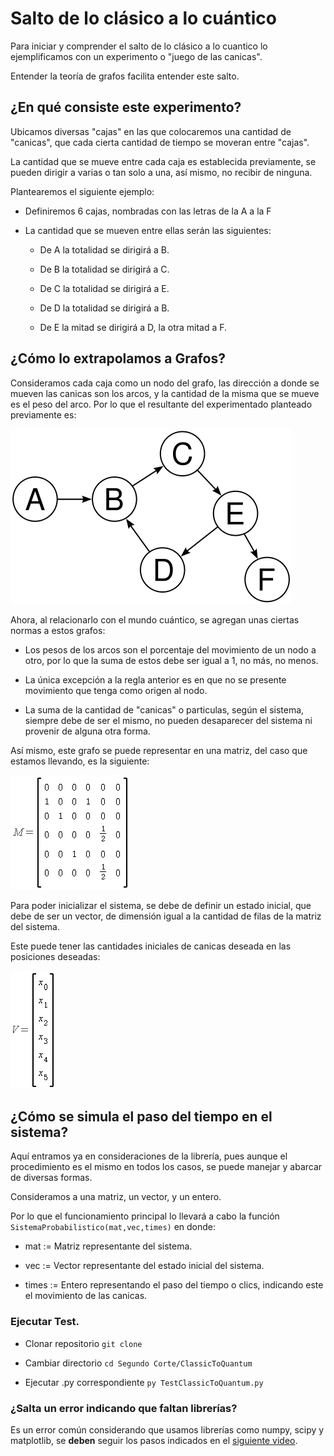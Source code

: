 # **Salto de lo clásico a lo cuántico**

Para iniciar y comprender el salto de lo clásico a lo cuantico lo ejemplificamos con un experimento o "juego de las canicas".

Entender la teoría de grafos facilita entender este salto.

## ¿En qué consiste este experimento?

Ubicamos diversas "cajas" en las que colocaremos una cantidad de "canicas", que cada cierta cantidad de tiempo se moveran entre "cajas".

La cantidad que se mueve entre cada caja es establecida previamente, se pueden dirigir a varias o tan solo a una, así mismo, no recibir de ninguna.

Plantearemos el siguiente ejemplo:

- Definiremos 6 cajas, nombradas con las letras de la A a la F

- La cantidad que se mueven entre ellas serán las siguientes:
  
  - De A la totalidad se dirigirá a B.
  
  - De B la totalidad se dirigirá a C.
  
  - De C la totalidad se dirigirá a E.
  
  - De D la totalidad se dirigirá a B.
  
  - De E la mitad se dirigirá a D, la otra mitad a F.

## ¿Cómo lo extrapolamos a Grafos?

Consideramos cada caja como un nodo del grafo, las dirección a donde se mueven las canicas son los arcos, y la cantidad de la misma que se mueve es el peso del arco. Por lo que el resultante del experimentado planteado previamente es:

![](https://github.com/Ersocaut/CNYT/blob/master/image/DirectedGraph.png)

Ahora, al relacionarlo con el mundo cuántico, se agregan unas ciertas normas a estos grafos:

- Los pesos de los arcos son el porcentaje del movimiento de un nodo a otro, por lo que la suma de estos debe ser igual a 1, no más, no menos.

- La única excepción a la regla anterior es en que no se presente movimiento que tenga como origen al nodo.

- La suma de la cantidad de "canicas" o particulas, según el sistema, siempre debe de ser el mismo, no pueden desaparecer del sistema ni provenir de alguna otra forma.

Así mismo, este grafo se puede representar en una matriz, del caso que estamos llevando, es la siguiente:

![](https://github.com/Ersocaut/CNYT/blob/master/image/SystemMatrix.png)

Para poder inicializar el sistema, se debe de definir un estado inicial, que debe de ser un vector, de dimensión igual a la cantidad de filas de la matriz del sistema.

Este puede tener las cantidades iniciales de canicas deseada en las posiciones deseadas:

![](https://github.com/Ersocaut/CNYT/blob/master/image/SystemVector.png)

## ¿Cómo se simula el paso del tiempo en el sistema?

Aquí entramos ya en consideraciones de la librería, pues aunque el procedimiento es el mismo en todos los casos, se puede manejar y abarcar de diversas formas.

Consideramos a una matriz, un vector, y un entero.

Por lo que el funcionamiento principal lo llevará a cabo la función ``` SistemaProbabilistico(mat,vec,times) ``` en donde:

- mat := Matriz representante del sistema.

- vec := Vector representante del estado inicial del sistema.

- times := Entero representando el paso del tiempo o clics, indicando este el movimiento de las canicas.




### Ejecutar Test.

- Clonar repositorio ``` git clone  ```

- Cambiar directorio ``` cd Segundo Corte/ClassicToQuantum ```

- Ejecutar .py correspondiente ``` py TestClassicToQuantum.py ```

### ¿Salta un error indicando que faltan librerías?

Es un error común considerando que usamos librerías como numpy, scipy y matplotlib, se __deben__ seguir los pasos indicados en el [siguiente video]( https://www.youtube.com/watch?v=oE4KeuVNqcQ&list=LLwZJu6f8CavefyakHGC1HEw).
